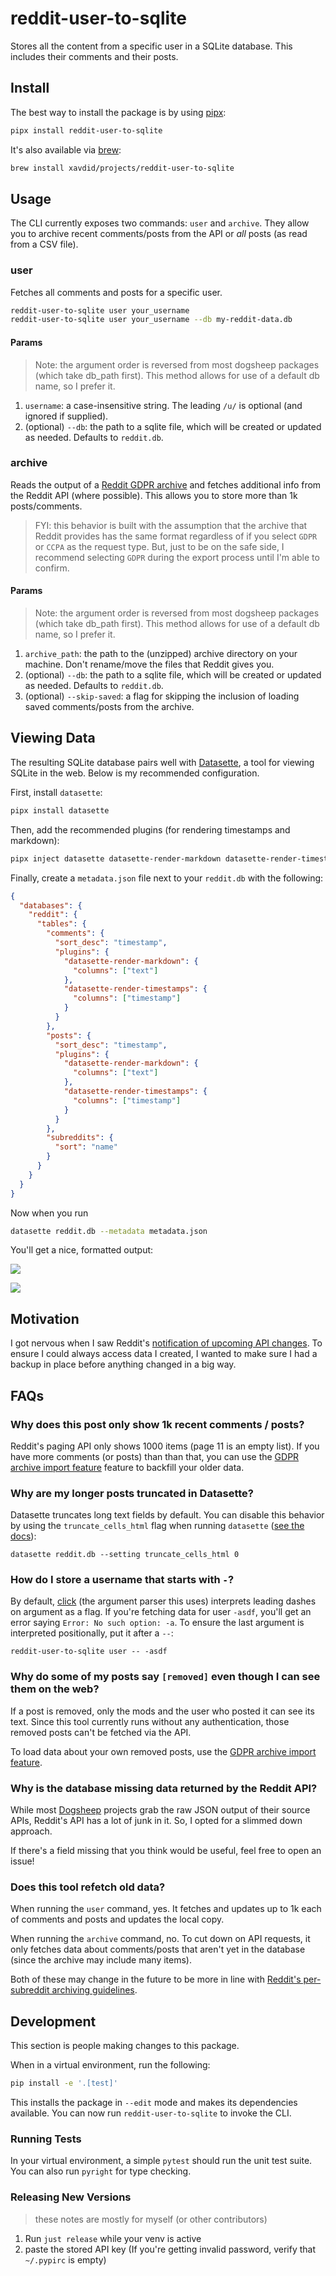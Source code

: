 # reddit-user-to-sqlite

Stores all the content from a specific user in a SQLite database. This includes their comments and their posts.

## Install

The best way to install the package is by using [pipx](https://pypa.github.io/pipx/):

```bash
pipx install reddit-user-to-sqlite
```

It's also available via [brew](https://brew.sh/):

```bash
brew install xavdid/projects/reddit-user-to-sqlite
```

## Usage

The CLI currently exposes two commands: `user` and `archive`. They allow you to archive recent comments/posts from the API or _all_ posts (as read from a CSV file).

### user

Fetches all comments and posts for a specific user.

```bash
reddit-user-to-sqlite user your_username
reddit-user-to-sqlite user your_username --db my-reddit-data.db
```

#### Params

> Note: the argument order is reversed from most dogsheep packages (which take db_path first). This method allows for use of a default db name, so I prefer it.

1. `username`: a case-insensitive string. The leading `/u/` is optional (and ignored if supplied).
2. (optional) `--db`: the path to a sqlite file, which will be created or updated as needed. Defaults to `reddit.db`.

### archive

Reads the output of a [Reddit GDPR archive](https://support.reddithelp.com/hc/en-us/articles/360043048352-How-do-I-request-a-copy-of-my-Reddit-data-and-information-) and fetches additional info from the Reddit API (where possible). This allows you to store more than 1k posts/comments.

> FYI: this behavior is built with the assumption that the archive that Reddit provides has the same format regardless of if you select `GDPR` or `CCPA` as the request type. But, just to be on the safe side, I recommend selecting `GDPR` during the export process until I'm able to confirm.

#### Params

> Note: the argument order is reversed from most dogsheep packages (which take db_path first). This method allows for use of a default db name, so I prefer it.

1. `archive_path`: the path to the (unzipped) archive directory on your machine. Don't rename/move the files that Reddit gives you.
2. (optional) `--db`: the path to a sqlite file, which will be created or updated as needed. Defaults to `reddit.db`.
3. (optional) `--skip-saved`: a flag for skipping the inclusion of loading saved comments/posts from the archive.

## Viewing Data

The resulting SQLite database pairs well with [Datasette](https://datasette.io/), a tool for viewing SQLite in the web. Below is my recommended configuration.

First, install `datasette`:

```bash
pipx install datasette
```

Then, add the recommended plugins (for rendering timestamps and markdown):

```bash
pipx inject datasette datasette-render-markdown datasette-render-timestamps
```

Finally, create a `metadata.json` file next to your `reddit.db` with the following:

```json
{
  "databases": {
    "reddit": {
      "tables": {
        "comments": {
          "sort_desc": "timestamp",
          "plugins": {
            "datasette-render-markdown": {
              "columns": ["text"]
            },
            "datasette-render-timestamps": {
              "columns": ["timestamp"]
            }
          }
        },
        "posts": {
          "sort_desc": "timestamp",
          "plugins": {
            "datasette-render-markdown": {
              "columns": ["text"]
            },
            "datasette-render-timestamps": {
              "columns": ["timestamp"]
            }
          }
        },
        "subreddits": {
          "sort": "name"
        }
      }
    }
  }
}
```

Now when you run

```bash
datasette reddit.db --metadata metadata.json
```

You'll get a nice, formatted output:

![](https://cdn.zappy.app/93b1760ab541a8b68c2ee2899be5e079.png)

![](https://cdn.zappy.app/5850a782196d1c7a83a054400c0a5dc4.png)

## Motivation

I got nervous when I saw Reddit's [notification of upcoming API changes](https://old.reddit.com/r/reddit/comments/12qwagm/an_update_regarding_reddits_api/). To ensure I could always access data I created, I wanted to make sure I had a backup in place before anything changed in a big way.

## FAQs

### Why does this post only show 1k recent comments / posts?

Reddit's paging API only shows 1000 items (page 11 is an empty list). If you have more comments (or posts) than than that, you can use the [GDPR archive import feature](#archive) feature to backfill your older data.

### Why are my longer posts truncated in Datasette?

Datasette truncates long text fields by default. You can disable this behavior by using the `truncate_cells_html` flag when running `datasette` ([see the docs](https://docs.datasette.io/en/stable/settings.html#truncate-cells-html)):

```shell
datasette reddit.db --setting truncate_cells_html 0
```

### How do I store a username that starts with `-`?

By default, [click](https://click.palletsprojects.com/en/8.1.x/) (the argument parser this uses) interprets leading dashes on argument as a flag. If you're fetching data for user `-asdf`, you'll get an error saying `Error: No such option: -a`. To ensure the last argument is interpreted positionally, put it after a `--`:

```shell
reddit-user-to-sqlite user -- -asdf
```

### Why do some of my posts say `[removed]` even though I can see them on the web?

If a post is removed, only the mods and the user who posted it can see its text. Since this tool currently runs without any authentication, those removed posts can't be fetched via the API.

To load data about your own removed posts, use the [GDPR archive import feature](#archive).

### Why is the database missing data returned by the Reddit API?

While most [Dogsheep](https://github.com/dogsheep) projects grab the raw JSON output of their source APIs, Reddit's API has a lot of junk in it. So, I opted for a slimmed down approach.

If there's a field missing that you think would be useful, feel free to open an issue!

### Does this tool refetch old data?

When running the `user` command, yes. It fetches and updates up to 1k each of comments and posts and updates the local copy.

When running the `archive` command, no. To cut down on API requests, it only fetches data about comments/posts that aren't yet in the database (since the archive may include many items).

Both of these may change in the future to be more in line with [Reddit's per-subreddit archiving guidelines](https://www.reddit.com/r/modnews/comments/py2xy2/voting_commenting_on_archived_posts/).

## Development

This section is people making changes to this package.

When in a virtual environment, run the following:

```bash
pip install -e '.[test]'
```

This installs the package in `--edit` mode and makes its dependencies available. You can now run `reddit-user-to-sqlite` to invoke the CLI.

### Running Tests

In your virtual environment, a simple `pytest` should run the unit test suite. You can also run `pyright` for type checking.

### Releasing New Versions

> these notes are mostly for myself (or other contributors)

1. Run `just release` while your venv is active
2. paste the stored API key (If you're getting invalid password, verify that `~/.pypirc` is empty)
